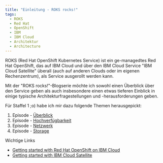 ```yaml
---
title: "Einleitung - ROKS rocks!"
tags:
  - ROKS
  - Red Hat
  - OpenShift
  - IBM
  - IBM Cloud
  - Architektur
  - Architecture
---
```


ROKS (Red Hat OpenShift Kubernetes Service) ist ein ge-managedtes Red Hat OpenShift, das auf IBM Cloud und über den IBM Cloud Service "IBM Cloud Satellite" überall (auch auf anderen Clouds oder im eigenen Rechenzentrum), als Service ausgerollt werden kann.

Mit der "ROKS rocks!"-Blogserie möchte ich sowohl einen Überblick über den Service geben als auch insbesondere einen etwas tieferen Einblick in einige typische Architekturfragestellungen und -herausforderungen geben.

Für Staffel 1 ;o) habe ich mir dazu folgende Themen herausgepickt:
1. Episode - [Überblick](./S1E1_overview.md)
2. Episode - [Hochverfügbarkeit](./S1E2_ha.md)
3. Episode - [Netzwerk](./S1E3_network.md)
4. Episode - [Storage](./S1E4_storage.md)

Wichtige Links
- [Getting started with Red Hat OpenShift on IBM Cloud](https://cloud.ibm.com/docs/openshift?topic=openshift-getting-started)
- [Getting started with IBM Cloud Satellite](https://cloud.ibm.com/docs/satellite?topic=satellite-getting-started)
